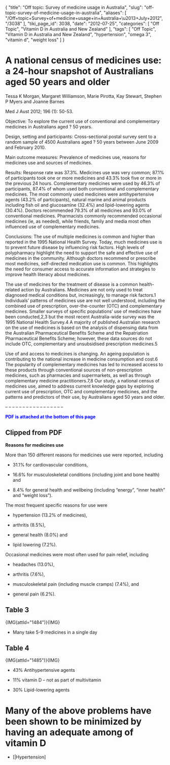 {
    "title": "Off topic: Survey of medicine usage in Australia",
    "slug": "off-topic-survey-of-medicine-usage-in-australia",
    "aliases": [
        "/Off+topic+Survey+of+medicine+usage+in+Australia+\u2013+July+2012",
        "/3038"
    ],
    "tiki_page_id": 3038,
    "date": "2012-07-25",
    "categories": [
        "Off Topic",
        "Vitamin D in Australia and New Zealand"
    ],
    "tags": [
        "Off Topic",
        "Vitamin D in Australia and New Zealand",
        "hypertension",
        "omega 3",
        "vitamin d",
        "weight loss"
    ]
}


# A national census of medicines use: a 24-hour snapshot of Australians aged 50 years and older

Tessa K Morgan, Margaret Williamson, Marie Pirotta, Kay Stewart, Stephen P Myers and Joanne Barnes

Med J Aust 2012; 196 (1): 50-53.

Objective: To explore the current use of conventional and complementary medicines in Australians aged ? 50 years.

Design, setting and participants: Cross-sectional postal survey sent to a random sample of 4500 Australians aged ? 50 years between June 2009 and February 2010.

Main outcome measures: Prevalence of medicines use, reasons for medicines use and sources of medicines.

Results: Response rate was 37.3%. Medicines use was very common; 87.1% of participants took one or more medicines and 43.3% took five or more in the previous 24 hours. Complementary medicines were used by 46.3% of participants, 87.4% of whom used both conventional and complementary medicines. The most commonly used medicines were antihypertensive agents (43.2% of participants), natural marine and animal products including fish oil and glucosamine (32.4%) and lipid-lowering agents (30.4%). Doctors recommended 79.3% of all medicines and 93.0% of conventional medicines. Pharmacists commonly recommended occasional medicines (ie, as needed), while friends, family and media most often influenced use of complementary medicines.

Conclusions: The use of multiple medicines is common and higher than reported in the 1995 National Health Survey. Today, much medicines use is to prevent future disease by influencing risk factors. High levels of polypharmacy highlight the need to support the safe and effective use of medicines in the community. Although doctors recommend or prescribe most medicines, self-directed medication use is common. This highlights the need for consumer access to accurate information and strategies to improve health literacy about medicines.

The use of medicines for the treatment of disease is a common health-related action by Australians. Medicines are not only used to treat diagnosed medical conditions but, increasingly, to manage risk factors.1 Individuals’ patterns of medicines use are not well understood, including the combined use of prescription, over-the-counter (OTC) and complementary medicines. Smaller surveys of specific populations’ use of medicines have been conducted,2,3 but the most recent Australia-wide survey was the 1995 National Health Survey.4 A majority of published Australian research on the use of medicines is based on the analysis of dispensing data from the Australian Pharmaceutical Benefits Scheme and the Repatriation Pharmaceutical Benefits Scheme; however, these data sources do not include OTC, complementary and unsubsidised prescription medicines.5

Use of and access to medicines is changing. An ageing population is contributing to the national increase in medicine consumption and cost.6 The popularity of complementary medicines has led to increased access to these products through conventional sources of non-prescription medicines, such as pharmacies and supermarkets, as well as through complementary medicine practitioners.7,8 Our study, a national census of medicines use, aimed to address current knowledge gaps by exploring current use of prescription, OTC and complementary medicines, and the patterns and predictors of their use, by Australians aged 50 years and older.

– – – – – – – – – – – – – – – – – 

 **<span style="color:#00F;">PDF is attached at the bottom of this page</span>** 

## Clipped from PDF

 **Reasons for medicines use** 

More than 150 different reasons for medicines use were reported, including 

* 31.1% for cardiovascular conditions, 

* 16.6% for musculoskeletal conditions (including joint and bone health) and 

* 8.4% for general health and wellbeing (including “energy”, “inner health” and “weight loss”).

The most frequent specific reasons for use were 

* hypertension (13.2% of medicines), 

* arthritis (8.5%), 

* general health (8.0%) and 

* lipid lowering (7.2%).

Occasional medicines were most often used for pain relief, including 

* headaches (13.0%),  

* arthritis (7.6%), 

* musculoskeletal pain (including muscle cramps) (7.4%), and 

* general pain (6.2%).

## Table 3

{IMG(attId="1484")}{IMG}

* Many take 5-9 medicines in a single day

## Table 4

{IMG(attId="1485")}{IMG}

* 43% Antihypertensive agents

* 11% vitamin D – not as part of multivitamin

* 30% Lipid-lowering agents

# Many of the above problems have been shown to be minimized by having an adequate among of vitamin D

* [|Hypertension]